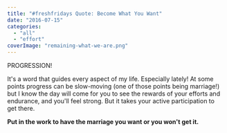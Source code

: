 ```yaml
---
title: "#freshfridays Quote: Become What You Want"
date: "2016-07-15"
categories: 
  - "all"
  - "effort"
coverImage: "remaining-what-we-are.png"
---
```


PROGRESSION!

It's a word that guides every aspect of my life. Especially lately! At some points progress can be slow-moving (one of those points being marriage!) but I know the day will come for you to see the rewards of your efforts and endurance, and you'll feel strong. But it takes your active participation to get there.

**Put in the work to have the marriage you want or you won't get it.**
